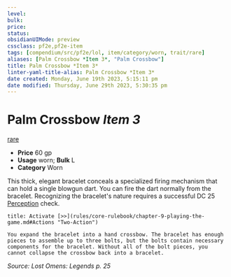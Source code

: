 ```yaml
---
level:
bulk:
price:
status:
obsidianUIMode: preview
cssclass: pf2e,pf2e-item
tags: [compendium/src/pf2e/lol, item/category/worn, trait/rare]
aliases: [Palm Crossbow *Item 3*, "Palm Crossbow"]
title: Palm Crossbow *Item 3*
linter-yaml-title-alias: Palm Crossbow *Item 3*
date created: Monday, June 19th 2023, 5:15:11 pm
date modified: Thursday, June 29th 2023, 5:30:35 pm
---
```


# Palm Crossbow *Item 3*

[rare](rules/traits/rare.md)  

- **Price** 60 gp
- **Usage** worn; **Bulk** L
- **Category** Worn

This thick, elegant bracelet conceals a specialized firing mechanism that can hold a single blowgun dart. You can fire the dart normally from the bracelet. Recognizing the bracelet's nature requires a successful DC 25 [Perception](compendium/skills.md#Perception) check.

```ad-embed-ability
title: Activate [>>](rules/core-rulebook/chapter-9-playing-the-game.md#Actions "Two-Action")

You expand the bracelet into a hand crossbow. The bracelet has enough pieces to assemble up to three bolts, but the bolts contain necessary components for the bracelet. Without all of the bolt pieces, you cannot collapse the crossbow back into a bracelet.
```

*Source: Lost Omens: Legends p. 25*
